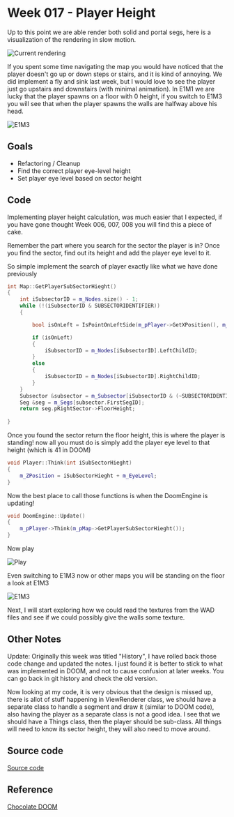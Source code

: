 # Week 017 - Player Height
Up to this point we are able render both solid and portal segs, here is a visualization of the rendering in slow motion.  

![Current rendering](./img/currentrender.gif)  

If you spent some time navigating the map you would have noticed that the player doesn't go up or down steps or stairs, and it is kind of annoying. We did implement a fly and sink last week, but I would love to see the player just go upstairs and downstairs (with minimal animation). In E1M1 we are lucky that the player spawns on a floor with 0 height, if you switch to E1M3 you will see that when the player spawns the walls are halfway above his head.  

![E1M3](./img/E1M3.png)

## Goals
* Refactoring / Cleanup  
* Find the correct player eye-level height
* Set player eye level based on sector height  

## Code
Implementing player height calculation, was much easier that I expected, if you have gone thought Week 006, 007, 008 you will find this a piece of cake.  

Remember the part where you search for the sector the player is in? Once you find the sector, find out its height and add the player eye level to it.  

So simple implement the search of player exactly like what we have done previously  

``` cpp
int Map::GetPlayerSubSectorHieght()
{
    int iSubsectorID = m_Nodes.size() - 1;
    while (!(iSubsectorID & SUBSECTORIDENTIFIER))
    {

        bool isOnLeft = IsPointOnLeftSide(m_pPlayer->GetXPosition(), m_pPlayer->GetYPosition(), iSubsectorID);

        if (isOnLeft)
        {
            iSubsectorID = m_Nodes[iSubsectorID].LeftChildID;
        }
        else
        {
            iSubsectorID = m_Nodes[iSubsectorID].RightChildID;
        }
    }
    Subsector &subsector = m_Subsector[iSubsectorID & (~SUBSECTORIDENTIFIER)];
    Seg &seg = m_Segs[subsector.FirstSegID];
    return seg.pRightSector->FloorHeight;
    
}
```

Once you found the sector return the floor height, this is where the player is standing! now all you must do is simply add the player eye level to that height (which is 41 in DOOM)  

``` cpp
void Player::Think(int iSubSectorHieght)
{
    m_ZPosition = iSubSectorHieght + m_EyeLevel;
}
```

Now the best place to call those functions is when the DoomEngine is updating!  

``` cpp
void DoomEngine::Update()
{
    m_pPlayer->Think(m_pMap->GetPlayerSubSectorHieght());
}

```

Now play  

![Play](./img/play.gif)  

Even switching to E1M3 now or other maps you will be standing on the floor  
a look at E1M3  

![E1M3](./img/E1M3C.png)  

Next, I will start exploring how we could read the textures from the WAD files and see if we could possibly give the walls some texture. 

## Other Notes
Update: Originally this week was titled "History", I have rolled back those code change and updated the notes. I just found it is better to stick to what was implemented in DOOM, and not to cause confusion at later weeks. You can go back in git history and check the old version.

Now looking at my code, it is very obvious that the design is missed up, there is allot of stuff happening in ViewRenderer class, we should have a separate class to handle a segment and draw it (similar to DOOM code), also having the player as a separate class is not a good idea. I see that we should have a Things class, then the player should be sub-class. All things will need to know its sector height, they will also need to move around.  

## Source code
[Source code](../src)  

## Reference
[Chocolate DOOM](https://github.com/chocolate-doom/chocolate-doom)
